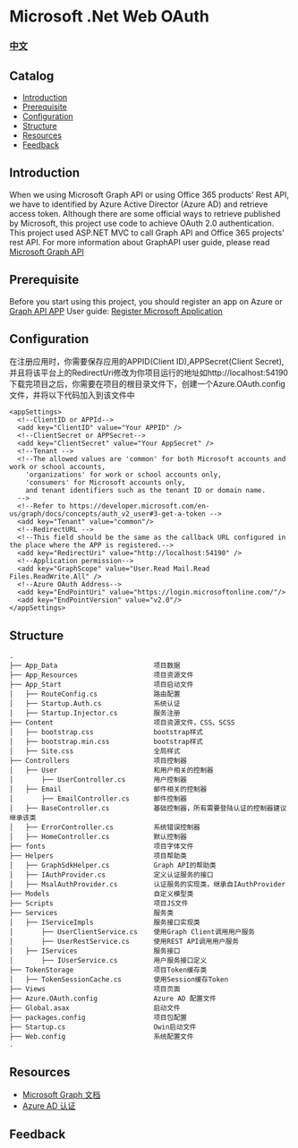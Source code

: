 # Microsoft .Net Web OAuth

### [中文](https://github.com/JinGangRed/Web-NetFramework-OAuth/blob/master/README-cn.md)

## Catalog

* [Introduction](#introduction)
* [Prerequisite](#prerequisite)
* [Configuration](#configuration)
* [Structure](#structure)
* [Resources](#resources)
* [Feedback](#feedback)

## Introduction

When we using Microsoft Graph API or using Office 365 products' Rest API, we have to identified by Azure Active Director (Azure AD) and retrieve access token. Although there are some official ways to retrieve published by Microsoft, this project use code to achieve OAuth 2.0 authentication. This project used ASP.NET MVC to call Graph API and Office 365 projects' rest API.
For more information about GraphAPI user guide, please read [Microsoft Graph API](https://developer.microsoft.com/zh-cn/graph/docs/concepts/overview)

## Prerequisite

Before you start using this project, you should register an app on Azure or [Graph API APP](https://apps.dev.microsoft.com)
User guide: [Register Microsoft Application](https://developer.microsoft.com/zh-cn/graph/docs/concepts/aspnetmvc#register-the-application)


## Configuration
在注册应用时，你需要保存应用的APPID(Client ID),APPSecret(Client Secret),并且将该平台上的RedirectUri修改为你项目运行的地址如http://localhost:54190
下载完项目之后，你需要在项目的根目录文件下，创建一个Azure.OAuth.config文件，并将以下代码加入到该文件中

```
<appSettings>
  <!--ClientID or APPId-->
  <add key="ClientID" value="Your APPID" />
  <!--ClientSecret or APPSecret-->
  <add key="ClientSecret" value="Your AppSecret" />
  <!--Tenant -->
  <!--The allowed values are 'common' for both Microsoft accounts and work or school accounts, 
    'organizations' for work or school accounts only, 
    'consumers' for Microsoft accounts only, 
    and tenant identifiers such as the tenant ID or domain name. 
  -->
  <!--Refer to https://developer.microsoft.com/en-us/graph/docs/concepts/auth_v2_user#3-get-a-token -->
  <add key="Tenant" value="common"/>
  <!--RedirectURL -->
  <!--This field should be the same as the callback URL configured in the place where the APP is registered.-->
  <add key="RedirectUri" value="http://localhost:54190" />
  <!--Application permission-->
  <add key="GraphScope" value="User.Read Mail.Read Files.ReadWrite.All" />
  <!--Azure OAuth Address-->
  <add key="EndPointUri" value="https://login.microsoftonline.com/"/>
  <add key="EndPointVersion" value="v2.0"/>
</appSettings>
```



## Structure

```
.
├── App_Data                        项目数据
├── App_Resources                   项目资源文件
├── App_Start                       项目启动文件
│   ├── RouteConfig.cs              路由配置
│   ├── Startup.Auth.cs             系统认证
│   ├── Startup.Injector.cs         服务注册
├── Content                         项目资源文件，CSS、SCSS
│   ├── bootstrap.css               bootstrap样式
│   ├── bootstrap.min.css           bootstrap样式
│   ├── Site.css                    全局样式
├── Controllers                     项目控制器
│   ├── User                        和用户相关的控制器
│       ├── UserController.cs       用户控制器
│   ├── Email                       邮件相关的控制器
│       ├── EmailController.cs      邮件控制器
│   ├── BaseController.cs           基础控制器，所有需要登陆认证的控制器建议继承该类
│   ├── ErrorController.cs          系统错误控制器
│   ├── HomeController.cs           默认控制器
├── fonts                           项目字体文件
├── Helpers                         项目帮助类
│   ├── GraphSdkHelper.cs           Graph API的帮助类
│   ├── IAuthProvider.cs            定义认证服务的接口
│   ├── MsalAuthProvider.cs         认证服务的实现类，继承自IAuthProvider
├── Models                          自定义模型类
├── Scripts                         项目JS文件
├── Services                        服务类
│   ├── IServiceImpls               服务接口实现类
│       ├── UserClientService.cs    使用Graph Client调用用户服务
│       ├── UserRestService.cs      使用REST API调用用户服务
│   ├── IServices                   服务接口
│       ├── IUserService.cs         用户服务接口定义
├── TokenStorage                    项目Token缓存类
│   ├── TokenSessionCache.cs        使用Session缓存Token
├── Views                           项目页面
├── Azure.OAuth.config              Azure AD 配置文件
├── Global.asax                     启动文件
├── packages.config                 项目包配置
├── Startup.cs                      Owin启动文件
├── Web.config                      系统配置文件
.

```

## Resources

* [Microsoft Graph 文档](https://developer.microsoft.com/en-us/graph/docs/concepts/overview)
* [Azure AD 认证](https://docs.microsoft.com/en-us/azure/active-directory/develop/azure-ad-developers-guide)



## Feedback
